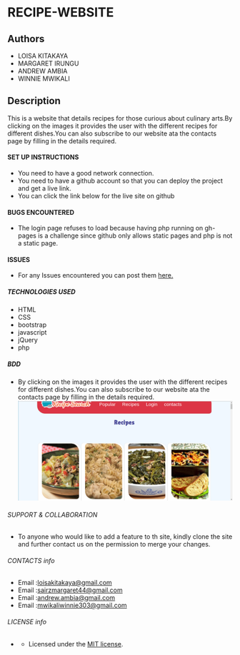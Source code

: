 # RECIPE-WEBSITE

## Authors

- LOISA KITAKAYA
- MARGARET IRUNGU
- ANDREW AMBIA
- WINNIE MWIKALI

## Description

This is a website that details recipes for those curious about culinary arts.By clicking on the images it provides the user with the different recipes for different dishes.You can also subscribe to our website ata the contacts page by filling in the details required.

#### SET UP INSTRUCTIONS

- You need to have a good network connection.
- You need to have a github account so that you can deploy the project and get a live link.
- You can click the link below for the live site on github

#### BUGS ENCOUNTERED

- The login page refuses to load because having php running on gh-pages is a challenge since github only allows static pages and php is not a static page.

#### ISSUES

- For any Issues encountered you can post them
  <a href="https://github.com/Loisa-Kitakaya/recipe-website/issues">here.</a>

##### TECHNOLOGIES USED

- HTML
- CSS
- bootstrap
- javascript
- jQuery
- php

##### BDD

- By clicking on the images it provides the user with the different recipes for different dishes.You can also subscribe to our website ata the contacts page by filling in the details required.
  ![alt](./img/screenshot.png)

###### SUPPORT & COLLABORATION

- To anyone who would like to add a feature to th site, kindly clone the site and further contact us on the permission to merge your changes.

###### CONTACTS info

- Email :loisakitakaya@gmail.com
- Email :sairzmargaret44@gmail.com
- Email :andrew.ambia@gmail.com
- Email :mwikaliwinnie303@gmail.com

###### LICENSE info

- - Licensed under the [MIT license](LICENSE).

